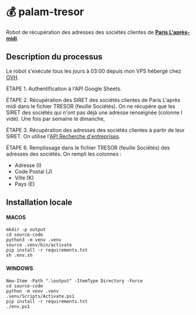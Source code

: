 # :moneybag: palam-tresor

Robot de récupération des adresses des sociétés clientes de [**Paris L'après-midi**](www.parislapresmidi.com/).

## Description du processus

Le robot s'exécute tous les jours à 03:00 depuis mon VPS hébergé chez [OVH](https://www.ovhcloud.com/).

ÉTAPE 1. Authentification à l'API Google Sheets.

ÉTAPE 2. Récupération des SIRET des sociétés clientes de Paris L'après midi dans le fichier TRESOR (feuille Sociétés). On ne récupère que les SIRET des sociétés qui n'ont pas déjà une adresse renseignée (colonne I vide). Une fois par semaine le dimanche, 

ÉTAPE 3. Récupération des adresses des sociétés clientes à partir de leur SIRET. On utilise l'[API Recherche d'entreprises](https://recherche-entreprises.api.gouv.fr/docs/).

ÉTAPE 6. Remplissage dans le fichier TRESOR (feuille Sociétés) des adresses des sociétés.
On rempli les colonnes :
- Adresse (I)
- Code Postal (J)
- Ville (K)
- Pays (E)

## Installation locale

#### MACOS

```
mkdir -p output
cd source-code
python3 -m venv .venv
source .venv/bin/activate
pip install -r requirements.txt
sh .env.sh
```

#### WINDOWS

```
New-Item -Path ".\output" -ItemType Directory -Force
cd source-code
python -m venv .venv
.venv/Scripts/Activate.ps1
pip install -r requirements.txt
./env.ps1
```